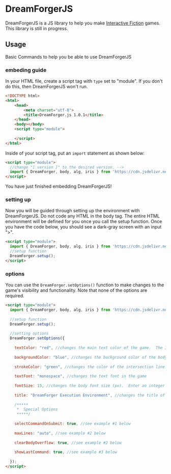 # DreamForgerJS

DreamForgerJS is a JS library to help you make [Interactive Fiction](https://en.wikipedia.org/wiki/Interactive_fiction) games.  This library is still in progress.

## Usage
Basic Commands to help you be able to use DreamForgerJS

### embeding guide
In your HTML file, create a script tag with `type` set to "module".  If you don't do this, then DreamForgerJS won't run.

```html
<!DOCTYPE html>
<html>
    <head>
        <meta charset="utf-8">
        <title>DreamForger.js 1.0.1</title>
    </head>
    <body></body>
    <script type="module">
    
    </script>
</html>
```

Inside of your script tag, put an `import` statement as shown below:

```html
<script type="module">
  //change "[ version ]" to the desired version. -->
  import { DreamForger, body, alg, iris } from 'https://cdn.jsdelivr.net/gh/DreamForgerJS/DreamForgerJS@[ version ]/scripts/core.js';
</script>
```

You have just finished embedding DreamForgerJS!

### setting up

Now you will be guided through setting up the environment with DreamForgerJS.  Do not code any HTML in the body tag.  The entire HTML environment will be defined for you once you call the setup function.
Once you have the code below, you should see a dark-gray screen with an input ">".

```html
<script type="module">
  import { DreamForger, body, alg, iris } from 'https://cdn.jsdelivr.net/gh/DreamForgerJS/DreamForgerJS@[ version ]/scripts/core.js';
  //setup function
  DreamForger.setup();
</script>
```

### options

You can use the `DreamForger.setOptions()` function to make changes to the game's visibility and functionality.  Note that none of the options are required.

```html
<script type="module">
  import { DreamForger, body, alg, iris } from 'https://cdn.jsdelivr.net/gh/DreamForgerJS/DreamForgerJS@[ version ]/scripts/core.js';
    
  //setup function
  DreamForger.setup();
    
  //setting options
  DreamForger.setOptions({
  
    textColor: "red", //changes the main text color of the game.  The Iris module can still change colors if this option is used.
    
    backgroundColor: "blue", //changes the background color of the body.
    
    strokeColor: "green", //changes the color of the intersection line.
    
    textFont: "monospace", //changes the text font in the game
    
    fontSize: 15, //changes the body font size (px).  Enter an integer
    
    title: "DreamForger Execution Environment", //changes the title of the game.  Useful in live websites.
    
    /*****
     *  Special Options
     *****/
    
    selectCommandOnSubmit: true, //see example #1 below
    
    maxLines: "auto", //see example #2 below
    
    clearBodyOverflow: true, //see example #2 below
    
    showLastCommand: true, //see example #3 below
    
  });
</script>
```

